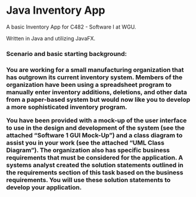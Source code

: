 # Java Inventory App
A basic Inventory App for C482 - Software I at WGU.

Written in Java and utilizing JavaFX. 


<h3>Scenario and basic starting background: <h3>

You are working for a small manufacturing organization that has outgrown its current inventory system. Members of the organization have been using a spreadsheet program to manually enter inventory additions, deletions, and other data from a paper-based system but would now like you to develop a more sophisticated inventory program.

You have been provided with a mock-up of the user interface to use in the design and development of the system (see the attached “Software 1 GUI Mock-Up”) and a class diagram to assist you in your work (see the attached “UML Class Diagram”). The organization also has specific business requirements that must be considered for the application. A systems analyst created the solution statements outlined in the requirements section of this task based on the business requirements. You will use these solution statements to develop your application.
